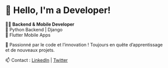 # 👋 Hello, I'm a Developer!  

👨‍💻 **Backend & Mobile Developer**  
🔹 Python Backend | Django  
🔹 Flutter Mobile Apps  

🚀 Passionné par le code et l’innovation ! Toujours en quête d’apprentissage et de nouveaux projets.  

📫 Contact : [LinkedIn](https://linkedin.com/in/tonprofil) | [Twitter](https://twitter.com/tonprofil)  
